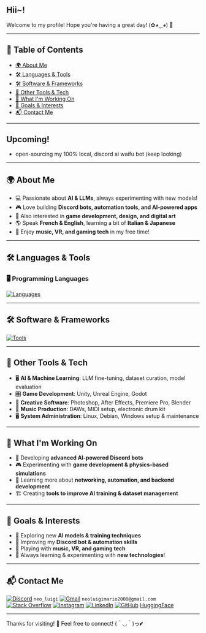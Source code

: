 ## Hii~! 
Welcome to my profile! Hope you're having a great day! (✿◕‿◕) 💖

---

## 📖 Table of Contents
- [🌍 About Me](#-about-me)
- [🛠️ Languages & Tools](https://github.com/neoluigi4123/neoluigi4123/tree/main?tab=readme-ov-file#%EF%B8%8F-languages--tools)
- [🛠️ Software & Frameworks](https://github.com/neoluigi4123/neoluigi4123/tree/main?tab=readme-ov-file#%EF%B8%8F-software--frameworks)
- [🔧 Other Tools & Tech](#-other-tools--tech)
- [🚀 What I'm Working On](#-what-im-working-on)
- [🎯 Goals & Interests](#-goals--interests)
- [📬 Contact Me](#-contact-me)

---
## Upcoming!
- open-sourcing my 100% local, discord ai waifu bot (keep looking)
---
## 🌍 About Me
- 💻 Passionate about **AI & LLMs**, always experimenting with new models!
- 🎮 Love building **Discord bots, automation tools, and AI-powered apps**
- 🎨 Also interested in **game development, design, and digital art**
- 🌎 Speak **French & English**, learning a bit of **Italian & Japanese**
- 🎵 Enjoy **music, VR, and gaming tech** in my free time!

---

## 🛠️ Languages & Tools
### 🖥️ Programming Languages
[![Languages](https://skillicons.dev/icons?i=py,html,css,cpp,cs)](https://skillicons.dev)

---

## 🛠️ Software & Frameworks
[![Tools](https://skillicons.dev/icons?i=ae,blender,debian,figma,git,godot,linux,windows,ps,pr,unity,unreal,visualstudio,vscode)](https://skillicons.dev)

---

## 🔧 Other Tools & Tech
- 🖥️ **AI & Machine Learning**: LLM fine-tuning, dataset curation, model evaluation
- 🎛️ **Game Development**: Unity, Unreal Engine, Godot
- 🎨 **Creative Software**: Photoshop, After Effects, Premiere Pro, Blender
- 🎵 **Music Production**: DAWs, MIDI setup, electronic drum kit
- 🖥️ **System Administration**: Linux, Debian, Windows setup & maintenance

---

## 🚀 What I'm Working On
- 🤖 Developing **advanced AI-powered Discord bots**
- 🎮 Experimenting with **game development & physics-based simulations**
- 📡 Learning more about **networking, automation, and backend development**
- 🏗️ Creating **tools to improve AI training & dataset management**

---

## 🎯 Goals & Interests
- 🔬 Exploring new **AI models & training techniques**
- 🚀 Improving my **Discord bot & automation skills**
- 🎵 Playing with **music, VR, and gaming tech**
- 🌌 Always learning & experimenting with **new technologies**!

---

## 📬 Contact Me
[![Discord](https://skillicons.dev/icons?i=discord)](https://skillicons.dev) `neo_luigi`
[![Gmail](https://skillicons.dev/icons?i=gmail)](https://skillicons.dev) `neoluigimario2008@gmail.com`
[![Stack Overflow](https://skillicons.dev/icons?i=stackoverflow)](https://stackoverflow.com/users/30211000/neo)
[![Instagram](https://skillicons.dev/icons?i=instagram)](https://www.instagram.com/neo_luigi_17/)
[![LinkedIn](https://skillicons.dev/icons?i=linkedin)](https://www.linkedin.com/in/néo-aguilera-laurens-969213343/)
[![GitHub](https://skillicons.dev/icons?i=github)](https://github.com/neoluigi4123)
[HuggingFace](https://huggingface.co/neoluigi)

---

Thanks for visiting! 🌸 Feel free to connect! (＾◡＾)っ💕
